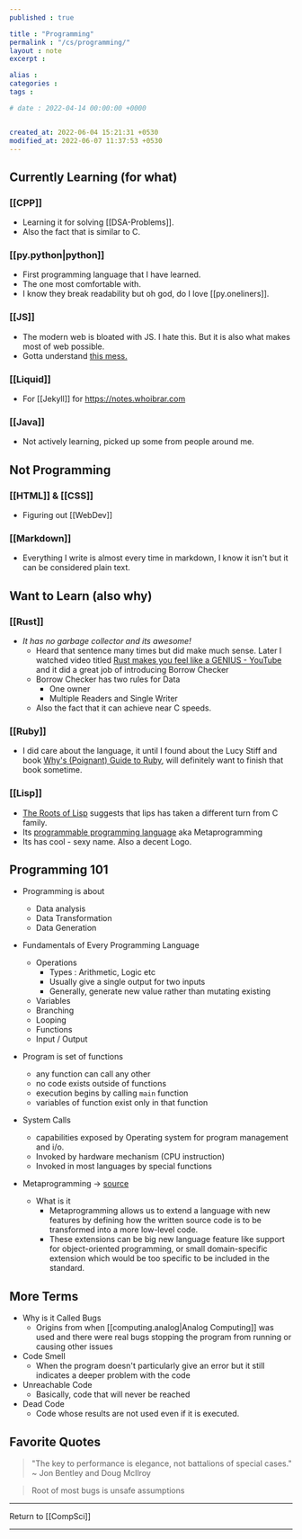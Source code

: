 ```yaml
---
published : true

title : "Programming"
permalink : "/cs/programming/"
layout : note
excerpt : 

alias : 
categories : 
tags : 

# date : 2022-04-14 00:00:00 +0000


created_at: 2022-06-04 15:21:31 +0530
modified_at: 2022-06-07 11:37:53 +0530
---
```


## Currently Learning (for what)

### [[CPP]]

- Learning it for solving [[DSA-Problems]]. 
- Also the fact that is similar to C.

### [[py.python|python]]

- First programming language that I have learned.
- The one most comfortable with.
- I know they break readability but oh god, do I love [[py.oneliners]].

### [[JS]]

- The modern web is bloated with JS. I hate this. But it is also what makes most of web possible.
- Gotta understand [this mess.](https://i.imgur.com/k5gpVwh.png)

### [[Liquid]]

- For [[Jekyll]] for https://notes.whoibrar.com

### [[Java]]

- Not actively learning, picked up some from people around me.

## Not  Programming 

### [[HTML]] & [[CSS]]

- Figuring out [[WebDev]]

### [[Markdown]]

- Everything I write is almost every time in markdown, I know it isn't but it can be considered plain text.


## Want to Learn (also why)

### [[Rust]] 

- *It has no garbage collector and its awesome!*
	- Heard that sentence many times but did make much sense. Later I watched video titled [Rust makes you feel like a GENIUS - YouTube](https://www.youtube.com/watch?v=0rJ94rbdteE) and it did a great job of introducing Borrow Checker
	- Borrow Checker has two rules for Data
		- One owner 
		- Multiple Readers and Single Writer 
	- Also the fact that it can achieve near C speeds.

### [[Ruby]] 

- I did care about the language, it until I found about the Lucy Stiff and book [Why's (Poignant) Guide to Ruby](https://poignant.guide/book/chapter-3.html), will definitely want to finish that book sometime. 

### [[Lisp]]

- [The Roots of Lisp](http://www.paulgraham.com/rootsoflisp.html) suggests that lips has taken a different turn from C family.
- Its [programmable programming language](https://hiphish.github.io/blog/2019/06/22/what-is-a-programmable-programming-language/) aka Metaprogramming 
- Its has cool - sexy name. Also a decent Logo. 

## Programming 101
- Programming is about 
	- Data analysis
	- Data Transformation
	- Data Generation

- Fundamentals of Every Programming Language
	- Operations
		- Types : Arithmetic, Logic etc
		- Usually give a single output for two inputs
		- Generally, generate new value rather than mutating existing 
	- Variables
	- Branching
	- Looping
	- Functions
	- Input / Output

- Program is set of functions 
	- any function can call any other
	- no code exists outside of functions
	- execution begins by calling `main` function
	- variables of function exist only in that function

- System Calls
	- capabilities exposed by Operating system for program management and i/o.
	- Invoked by hardware mechanism (CPU instruction)
	- Invoked in most languages by special functions

- Metaprogramming	-> [source](https://hiphish.github.io/blog/2019/06/22/what-is-a-programmable-programming-language/#:~:text=metaprogramming%20allows%20us%20to%20extend%20a%20language%20with%20new%20features%20by%20defining%20how%20the%20written%20source%20code%20is%20to%20be%20transformed%20into%20a%20more%20low-level%20code.)
	- What is it 
		- Metaprogramming allows us to extend a language with new features by defining how the written source code is to be transformed into a more low-level code. 
		- These extensions can be big new language feature like support for object-oriented programming, or small domain-specific extension which would be too specific to be included in the standard.

## More Terms 

- Why is it Called Bugs
	- Origins from when [[computing.analog|Analog Computing]] was used and there were real bugs stopping the program from running or causing other issues
- Code Smell 
	- When the program doesn't particularly give an error but it still indicates a deeper problem with the code
- Unreachable Code
	- Basically, code that will never be reached
- Dead Code
	- Code whose results are not used even if it is executed.

## Favorite Quotes 

> "The key to performance is elegance, not battalions of special cases."  
> ~ Jon Bentley and Doug McIlroy


> Root of most bugs is unsafe assumptions 



---

Return to [[CompSci]]

---
